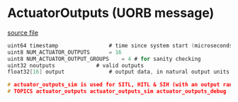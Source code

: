 # ActuatorOutputs (UORB message)



[source file](https://github.com/PX4/PX4-Autopilot/blob/release/1.15/msg/ActuatorOutputs.msg)

```c
uint64 timestamp				# time since system start (microseconds)
uint8 NUM_ACTUATOR_OUTPUTS		= 16
uint8 NUM_ACTUATOR_OUTPUT_GROUPS	= 4	# for sanity checking
uint32 noutputs				# valid outputs
float32[16] output				# output data, in natural output units

# actuator_outputs_sim is used for SITL, HITL & SIH (with an output range of [-1, 1])
# TOPICS actuator_outputs actuator_outputs_sim actuator_outputs_debug

```

